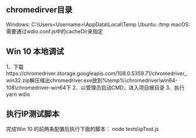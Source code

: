 ## chromedirver目录
Windows:
C:\Users\<Username>\AppData\Local\Temp
Ubuntu:
/tmp
macOS:
需要通过wdio.conf.js中的cacheDir来指定

## Win 10 本地调试
1、下载https://chromedriver.storage.googleapis.com/108.0.5359.71/chromedriver_win32.zip解压缩出chromedriver.exe放到%temp%\chromedriver\win64-108\chromedriver-win64下
2、以管理员启动CMD，进入项目根目录
3、执行 yarn wdio


## 执行IP测试脚本
完成Win 10 的前两条配置后执行下面的脚本：
node tests\ipTest.js